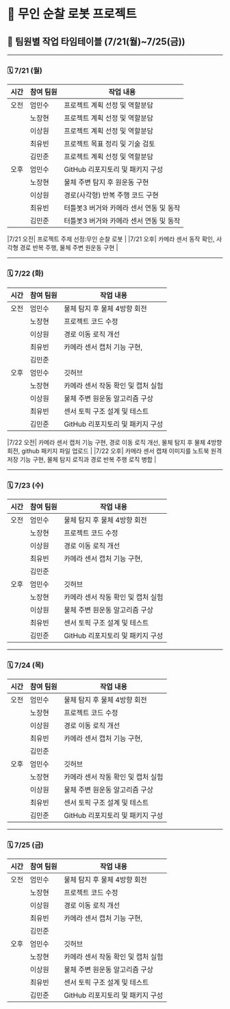 # 🐢 무인 순찰 로봇 프로젝트




## 📅 팀원별 작업 타임테이블 (7/21(월)~7/25(금))

---

### 🗓️ 7/21 (월)

| 시간  | 참여 팀원 | 작업 내용                         |
|--------|------------|----------------------------------|
| 오전   | 엄민수     | 프로젝트 계획 선정 및 역할분담 |
|        | 노장현     | 프로젝트 계획 선정 및 역할분담|
|        | 이상원     | 프로젝트 계획 선정 및 역할분담       |
|        | 최유빈     | 프로젝트 목표 정리 및 기술 검토   |
|        | 김민준     | 프로젝트 계획 선정 및 역할분담  |
| 오후   | 엄민수     | GitHub 리포지토리 및 패키지 구성     |
|        | 노장현     | 물체 주변 탐지 후 원운동 구현 |
|        | 이상원     | 경로(사각형) 반복 주행 코드 구현    |
|        | 최유빈     | 터틀봇3 버거와 카메라 센서 연동 및 동작     |
|        | 김민준     | 터틀봇3 버거와 카메라 센서 연동 및 동작  |

|7/21 오전| 프로젝트 주제 선정:무인 순찰 로봇 |
|7/21 오후| 카메라 센서 동작 확인, 사각형 경로 반복 주행, 물체 주변 원운동 구현 |

---

### 🗓️ 7/22 (화)

| 시간  | 참여 팀원 | 작업 내용                         |
|--------|------------|----------------------------------|
| 오전   | 엄민수     | 물체 탐지 후 물체 4방향 회전 |
|        | 노장현     | 프로젝트 코드 수정|
|        | 이상원     | 경로 이동 로직 개선       |
|        | 최유빈     | 카메라 센서 캡처 기능 구현,    |
|        | 김민준     |   |
| 오후   | 엄민수     | 깃허브    |
|        | 노장현     | 카메라 센서 작동 확인 및 캡처 실험 |
|        | 이상원     | 물체 주변 원운동 알고리즘 구상    |
|        | 최유빈     | 센서 토픽 구조 설계 및 테스트     |
|        | 김민준     | GitHub 리포지토리 및 패키지 구성   |


|7/22 오전| 카메라 센서 캡처 기능 구현, 경로 이동 로직 개선, 물체 탐지 후 물체 4방향 회전, github 패키지 파일 업로드 |
|7/22 오후| 카메라 센서 캡채 이미지를 노트북 원격 저장 기능 구현, 물체 탐지 로직과 경로 반복 주행 로직 병합 |

---

### 🗓️ 7/23 (수)

| 시간  | 참여 팀원 | 작업 내용                         |
|--------|------------|----------------------------------|
| 오전   | 엄민수     | 물체 탐지 후 물체 4방향 회전 |
|        | 노장현     | 프로젝트 코드 수정|
|        | 이상원     | 경로 이동 로직 개선       |
|        | 최유빈     | 카메라 센서 캡처 기능 구현,    |
|        | 김민준     |   |
| 오후   | 엄민수     | 깃허브    |
|        | 노장현     | 카메라 센서 작동 확인 및 캡처 실험 |
|        | 이상원     | 물체 주변 원운동 알고리즘 구상    |
|        | 최유빈     | 센서 토픽 구조 설계 및 테스트     |
|        | 김민준     | GitHub 리포지토리 및 패키지 구성   |



---

### 🗓️ 7/24 (목)

| 시간  | 참여 팀원 | 작업 내용                         |
|--------|------------|----------------------------------|
| 오전   | 엄민수     | 물체 탐지 후 물체 4방향 회전 |
|        | 노장현     | 프로젝트 코드 수정|
|        | 이상원     | 경로 이동 로직 개선       |
|        | 최유빈     | 카메라 센서 캡처 기능 구현,    |
|        | 김민준     |   |
| 오후   | 엄민수     | 깃허브    |
|        | 노장현     | 카메라 센서 작동 확인 및 캡처 실험 |
|        | 이상원     | 물체 주변 원운동 알고리즘 구상    |
|        | 최유빈     | 센서 토픽 구조 설계 및 테스트     |
|        | 김민준     | GitHub 리포지토리 및 패키지 구성   |



---

### 🗓️ 7/25 (금)

| 시간  | 참여 팀원 | 작업 내용                         |
|--------|------------|----------------------------------|
| 오전   | 엄민수     | 물체 탐지 후 물체 4방향 회전 |
|        | 노장현     | 프로젝트 코드 수정|
|        | 이상원     | 경로 이동 로직 개선       |
|        | 최유빈     | 카메라 센서 캡처 기능 구현,    |
|        | 김민준     |   |
| 오후   | 엄민수     | 깃허브    |
|        | 노장현     | 카메라 센서 작동 확인 및 캡처 실험 |
|        | 이상원     | 물체 주변 원운동 알고리즘 구상    |
|        | 최유빈     | 센서 토픽 구조 설계 및 테스트     |
|        | 김민준     | GitHub 리포지토리 및 패키지 구성   |


